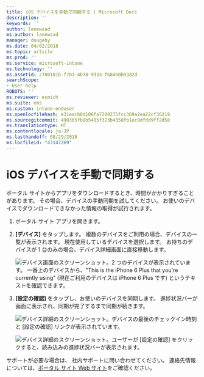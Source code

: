 ```yaml
---
title: iOS デバイスを手動で同期する | Microsoft Docs
description: ''
keywords: ''
author: lenewsad
ms.author: lanewsad
manager: dougeby
ms.date: 04/02/2018
ms.topic: article
ms.prod: ''
ms.service: microsoft-intune
ms.technology: ''
ms.assetid: 2780101b-f703-4b78-9d33-f68490b9382d
searchScope:
- User help
ROBOTS: ''
ms.reviewer: esmich
ms.suite: ems
ms.custom: intune-enduser
ms.openlocfilehash: e31eacb0d106fa7200275fcc369a2ea22cf36219
ms.sourcegitcommit: 490365fb8b5405f323b4358fb1ec9dfdd9ff2d58
ms.translationtype: HT
ms.contentlocale: ja-JP
ms.lasthandoff: 08/29/2018
ms.locfileid: "43147269"
---
```

# <a name="sync-your-ios-device-manually"></a>iOS デバイスを手動で同期する

ポータル サイトからアプリをダウンロードするとき、時間がかかりすぎることがあります。 その場合、デバイスの手動同期を試してください。 お使いのデバイスでダウンロードできなかった情報の取得が試行されます。

1. ポータル サイト アプリを開きます。

2. **[デバイス]** をタップします。 複数のデバイスをご利用の場合、デバイスの一覧が表示されます。 現在使用しているデバイスを選択します。 お持ちのデバイスが 1 台のみの場合、デバイス詳細画面に直接移動します。

    ![デバイス画面のスクリーンショット。2 つのデバイスが表示されています。 一番上のデバイスから、"This is the iPhone 6 Plus that you're currently using" (現在ご利用のデバイスは iPhone 6 Plus です) というテキストを確認できます。](/intune-user-help/media/ios_sync_1_CP_after_1804.png)

3. **[設定の確認]** をタップし、お使いのデバイスを同期します。 進捗状況バーが画面に表示され、同期が完了するまで同期が続きます。

    ![デバイス詳細のスクリーンショット。デバイスの最後のチェックイン時刻と [設定の確認] リンクが表示されています。](/intune-user-help/media/ios_sync_2_CP_after_1804.png)  

   ![デバイス詳細のスクリーンショット。ユーザーが [設定の確認] をクリックすると、読み込みの進捗状況バーが表示されます。](/intune-user-help/media/ios_sync_3_CP-after_1804.png)

サポートが必要な場合は、 社内サポートに問い合わせてください。 連絡先情報については、[ポータル サイト Web サイト](https://go.microsoft.com/fwlink/?linkid=2010980)をご確認ください。


